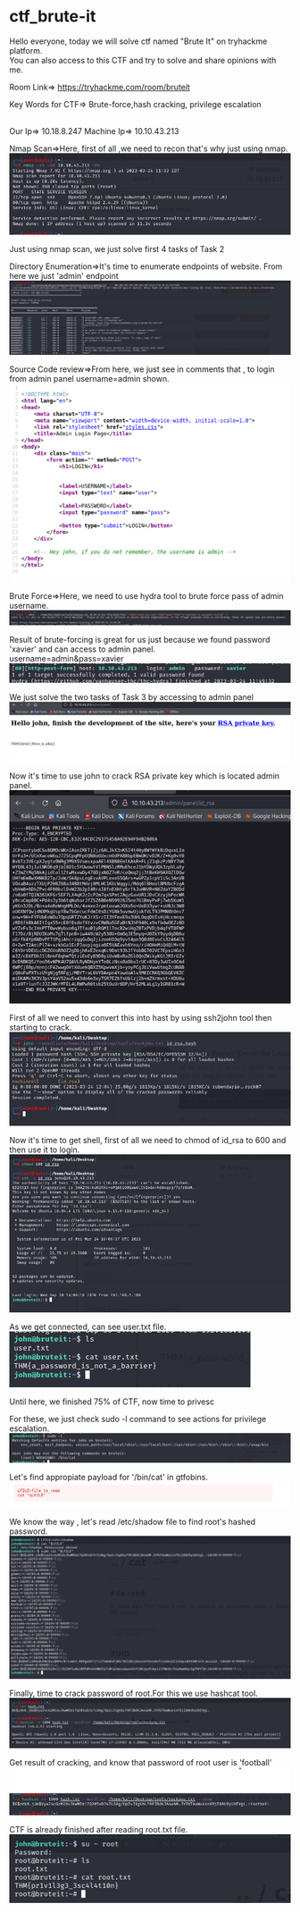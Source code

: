# ctf_brute-it

Hello everyone, today we will solve ctf named "Brute It" on tryhackme platform. <br />
You can also access to this CTF and try to solve and share opinions with me. <br />

Room Link=> https://tryhackme.com/room/bruteit <br />

Key Words for CTF=> Brute-force,hash cracking, privilege escalation <br />

<br />
Our Ip=> 10.18.8.247
Machine Ip=> 10.10.43.213
<br />

Nmap Scan=>Here, first of all ,we need to recon that's why just using nmap. <br />
![image](https://github.com/Dr4ks/ctf_brute-it/blob/main/images/nmap_scan.png)

Just using nmap scan, we just solve first 4 tasks of Task 2 <br />

Directory Enumeration=>It's time to enumerate endpoints of website. From here we just 'admin' endpoint <br />
![image](https://github.com/Dr4ks/ctf_brute-it/blob/main/images/dir_enum.png)

Source Code review=>From here, we just see in comments that , to login from admin panel username=admin shown. <br />
![image](https://github.com/Dr4ks/ctf_brute-it/blob/main/images/source_code.png)

Brute Force=>Here, we need to use hydra tool to brute force pass of admin username. <br />
![image](https://github.com/Dr4ks/ctf_brute-it/blob/main/images/hydra_payload.png)

Result of brute-forcing is great for us just because we found password 'xavier' and can access to admin panel. <br />
username=admin&pass=xavier <br />
![image](https://github.com/Dr4ks/ctf_brute-it/blob/main/images/result_hydra.png)

We just solve the two tasks of Task 3 by accessing to admin panel <br />
![image](https://github.com/Dr4ks/ctf_brute-it/blob/main/images/admin_panel.png)

Now it's time to use john to crack RSA private key which is located admin panel. <br />
![image](https://github.com/Dr4ks/ctf_brute-it/blob/main/images/rsa_key.png)

First of all we need to convert this into hast by using ssh2john tool then starting to crack. <br />
![image](https://github.com/Dr4ks/ctf_brute-it/blob/main/images/cracked_pass.png)

Now it's time to get shell, first of all we need to chmod of id_rsa to 600 and then use it to login. <br />
![image](https://github.com/Dr4ks/ctf_brute-it/blob/main/images/connec_using_rsa.png)

As we get connected, can see user.txt file. <br />
![image](https://github.com/Dr4ks/ctf_brute-it/blob/main/images/user_txt.png)

Until here, we finished 75% of CTF, now time to privesc <br />

For these, we just check sudo -l command to see actions for privilege escalation. <br />
![image](https://github.com/Dr4ks/ctf_brute-it/blob/main/images/privesc_enum.png)

Let's find appropiate payload for '/bin/cat' in gtfobins. <br />
![image](https://github.com/Dr4ks/ctf_brute-it/blob/main/images/file_read.png)

We know the way , let's read /etc/shadow file to find root's hashed password. <br />
![image](https://github.com/Dr4ks/ctf_brute-it/blob/main/images/root_hashedpass.png)

Finally, time to crack password of root.For this we use hashcat tool. <br />
![image](https://github.com/Dr4ks/ctf_brute-it/blob/main/images/hashcat_payload.png)

Get result of cracking, and know that password of root user is 'football' <br />
![image](https://github.com/Dr4ks/ctf_brute-it/blob/main/images/hashcat_result.png)

CTF is already finished after reading root.txt file. <br />
![image](https://github.com/Dr4ks/ctf_brute-it/blob/main/images/root_txt.png)


